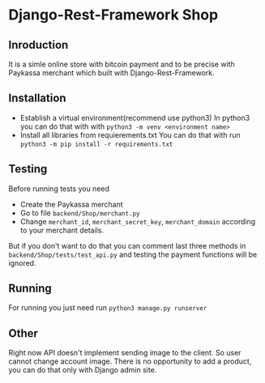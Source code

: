 # **Django-Rest-Framework Shop**

## **Inroduction**

It is a simle online store with bitcoin payment and to be precise with Paykassa merchant which built with Django-Rest-Framework.

## **Installation**

* Establish a virtual environment(recommend use python3)
	In python3 you can do that with with `python3 -m venv <environment name>`
* Install all libraries from requierements.txt
	You can do that with run `python3 -m pip install -r requirements.txt`

## **Testing**

Before running tests you need
* Create the Paykassa merchant
* Go to file `backend/Shop/merchant.py`
* Change `merchant_id`, `merchant_secret_key`, `merchant_domain` according to your merchant details.

But if you don't want to do that you can comment last three methods in `backend/Shop/tests/test_api.py` and testing the payment functions will be ignored.

## **Running**

For running you just need run `python3 manage.py runserver`

## **Other**

Right now API doesn't implement sending image to the client. So user cannot change account image. There is no opportunity to add a product, you can do that only with Django admin site.
